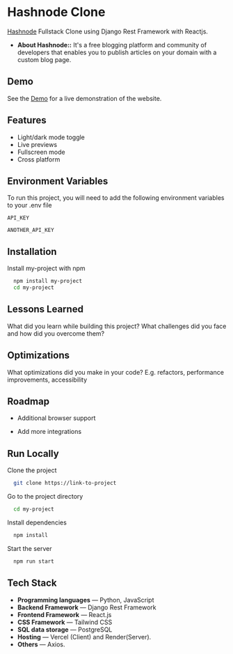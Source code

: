 
# Hashnode Clone

[Hashnode](https://hashnode.com/) Fullstack Clone using Django Rest Framework with Reactjs.
* **About Hashnode::** It's a free blogging platform and community of developers that enables you to publish articles on your domain with a custom blog page.
## Demo

See the [Demo](https://hashnode-clone-one.vercel.app/) for a live demonstration of the website.


## Features

- Light/dark mode toggle
- Live previews
- Fullscreen mode
- Cross platform


## Environment Variables

To run this project, you will need to add the following environment variables to your .env file

`API_KEY`

`ANOTHER_API_KEY`


## Installation

Install my-project with npm

```bash
  npm install my-project
  cd my-project
```
    
## Lessons Learned

What did you learn while building this project? What challenges did you face and how did you overcome them?


## Optimizations

What optimizations did you make in your code? E.g. refactors, performance improvements, accessibility


## Roadmap

- Additional browser support

- Add more integrations


## Run Locally

Clone the project

```bash
  git clone https://link-to-project
```

Go to the project directory

```bash
  cd my-project
```

Install dependencies

```bash
  npm install
```

Start the server

```bash
  npm run start
```


## Tech Stack
- **Programming languages** — Python, JavaScript
- **Backend Framework** — Django Rest Framework
- **Frontend Framework** — React.js
- **CSS Framework** — Tailwind CSS
- **SQL data storage** — PostgreSQL
- **Hosting** — Vercel (Client) and Render(Server).
- **Others** — Axios. 


